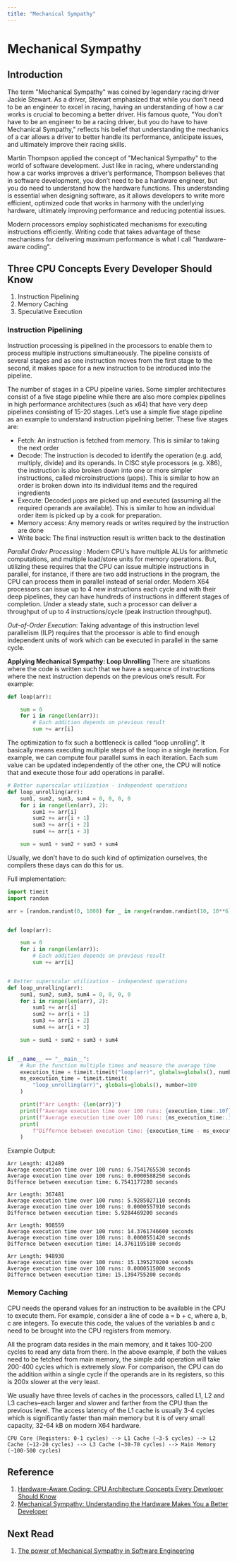 ```yaml
---
title: "Mechanical Sympathy"
---
```


# Mechanical Sympathy

## Introduction

The term "Mechanical Sympathy" was coined by legendary racing driver Jackie Stewart. As a driver, Stewart emphasized that while you don't need to be an engineer to excel in racing, having an understanding of how a car works is crucial to becoming a better driver. His famous quote, "You don’t have to be an engineer to be a racing driver, but you do have to have Mechanical Sympathy," reflects his belief that understanding the mechanics of a car allows a driver to better handle its performance, anticipate issues, and ultimately improve their racing skills.

Martin Thompson applied the concept of "Mechanical Sympathy" to the world of software development. Just like in racing, where understanding how a car works improves a driver’s performance, Thompson believes that in software development, you don’t need to be a hardware engineer, but you do need to understand how the hardware functions. This understanding is essential when designing software, as it allows developers to write more efficient, optimized code that works in harmony with the underlying hardware, ultimately improving performance and reducing potential issues.

Modern processors employ sophisticated mechanisms for executing instructions efficiently. Writing code that takes advantage of these mechanisms for delivering maximum performance is what I call "hardware-aware coding".

## Three CPU Concepts Every Developer Should Know

1. Instruction Pipelining
1. Memory Caching
1. Speculative Execution

### Instruction Pipelining

Instruction processing is pipelined in the processors to enable them to process multiple instructions simultaneously. The pipeline consists of several stages and as one instruction moves from the first stage to the second, it makes space for a new instruction to be introduced into the pipeline.

The number of stages in a CPU pipeline varies. Some simpler architectures consist of a five stage pipeline while there are also more complex pipelines in high performance architectures (such as x64) that have very deep pipelines consisting of 15-20 stages. Let’s use a simple five stage pipeline as an example to understand instruction pipelining better. These five stages are:

- Fetch: An instruction is fetched from memory. This is similar to taking the next order
- Decode: The instruction is decoded to identify the operation (e.g. add, multiply, divide) and its operands. In CISC style processors (e.g. X86), the instruction is also broken down into one or more simpler instructions, called microinstructions (μops). This is similar to how an order is broken down into its individual items and the required ingredients
- Execute: Decoded μops are picked up and executed (assuming all the required operands are available). This is similar to how an individual order item is picked up by a cook for preparation.
- Memory access: Any memory reads or writes required by the instruction are done
- Write back: The final instruction result is written back to the destination

_Parallel Order Processing_ : Modern CPU's have multiple ALUs for arithmetic computations, and multiple load/store units for memory operations. But, utilizing these requires that the CPU can issue multiple instructions in parallel, for instance, if there are two add instructions in the program, the CPU can process them in parallel instead of serial order. Modern X64 processors can issue up to 4 new instructions each cycle and with their deep pipelines, they can have hundreds of instructions in different stages of completion. Under a steady state, such a processor can deliver a throughput of up to 4 instructions/cycle (peak instruction throughput).

_Out-of-Order Execution_: Taking advantage of this instruction level parallelism (ILP) requires that the processor is able to find enough independent units of work which can be executed in parallel in the same cycle.

**Applying Mechanical Sympathy: Loop Unrolling**
There are situations where the code is written such that we have a sequence of instructions where the next instruction depends on the previous one’s result. For example:

```python
def loop(arr):

    sum = 0
    for i in range(len(arr)):
        # Each addition depends on previous result
        sum += arr[i]
```

The optimization to fix such a bottleneck is called “loop unrolling”. It basically means executing multiple steps of the loop in a single iteration. For example, we can compute four parallel sums in each iteration. Each sum value can be updated independently of the other one, the CPU will notice that and execute those four add operations in parallel.

```python
# Better superscalar utilization - independent operations
def loop_unrolling(arr):
    sum1, sum2, sum3, sum4 = 0, 0, 0, 0
    for i in range(len(arr), 2):
        sum1 += arr[i]
        sum2 += arr[i + 1]
        sum3 += arr[i + 2]
        sum4 += arr[i + 3]

    sum = sum1 + sum2 + sum3 + sum4
```

Usually, we don’t have to do such kind of optimization ourselves, the compilers these days can do this for us.

Full implementation:

```python
import timeit
import random

arr = [random.randint(0, 1000) for _ in range(random.randint(10, 10**6))]


def loop(arr):

    sum = 0
    for i in range(len(arr)):
        # Each addition depends on previous result
        sum += arr[i]


# Better superscalar utilization - independent operations
def loop_unrolling(arr):
    sum1, sum2, sum3, sum4 = 0, 0, 0, 0
    for i in range(len(arr), 2):
        sum1 += arr[i]
        sum2 += arr[i + 1]
        sum3 += arr[i + 2]
        sum4 += arr[i + 3]

    sum = sum1 + sum2 + sum3 + sum4


if __name__ == "__main__":
    # Run the function multiple times and measure the average time
    execution_time = timeit.timeit("loop(arr)", globals=globals(), number=100)
    ms_execution_time = timeit.timeit(
        "loop_unrolling(arr)", globals=globals(), number=100
    )

    print(f"Arr Length: {len(arr)}")
    print(f"Average execution time over 100 runs: {execution_time:.10f} seconds")
    print(f"Average execution time over 100 runs: {ms_execution_time:.10f} seconds")
    print(
        f"Differnce between execution time: {execution_time - ms_execution_time:.10f} seconds"
    )

```

Example Output:

```
Arr Length: 412489
Average execution time over 100 runs: 6.7541765530 seconds
Average execution time over 100 runs: 0.0000588250 seconds
Differnce between execution time: 6.7541177280 seconds

Arr Length: 367481
Average execution time over 100 runs: 5.9285027110 seconds
Average execution time over 100 runs: 0.0000557910 seconds
Differnce between execution time: 5.9284469200 seconds

Arr Length: 908559
Average execution time over 100 runs: 14.3761746600 seconds
Average execution time over 100 runs: 0.0000551420 seconds
Differnce between execution time: 14.3761195180 seconds

Arr Length: 948938
Average execution time over 100 runs: 15.1395270200 seconds
Average execution time over 100 runs: 0.0000515000 seconds
Differnce between execution time: 15.1394755200 seconds
```

### Memory Caching

CPU needs the operand values for an instruction to be available in the CPU to execute them. For example, consider a line of code a = b + c, where a, b, c are integers. To execute this code, the values of the variables b and c need to be brought into the CPU registers from memory.

All the program data resides in the main memory, and it takes 100-200 cycles to read any data from there. In the above example, if both the values need to be fetched from main memory, the simple add operation will take 200-400 cycles which is extremely slow. For comparison, the CPU can do the addition within a single cycle if the operands are in its registers, so this is 200x slower at the very least.

We usually have three levels of caches in the processors, called L1, L2 and L3 caches–each larger and slower and farther from the CPU than the previous level. The access latency of the L1 cache is usually 3-4 cycles which is significantly faster than main memory but it is of very small capacity, 32-64 kB on modern X64 hardware.

```mermaid
CPU Core (Registers: 0-1 cycles) --> L1 Cache (~3-5 cycles) --> L2 Cache (~12-20 cycles) --> L3 Cache (~30-70 cycles) --> Main Memory (~100-500 cycles)
```

## Reference

1. [Hardware-Aware Coding: CPU Architecture Concepts Every Developer Should Know](https://blog.codingconfessions.com/p/hardware-aware-coding?r=ruo3a&utm_campaign=post&utm_medium=web)
1. [Mechanical Sympathy: Understanding the Hardware Makes You a Better Developer](https://dzone.com/articles/mechanical-sympathy)

## Next Read

1. [The power of Mechanical Sympathy in Software Engineering](https://venkat.eu/the-power-of-mechanical-sympathy-in-software-engineering)
